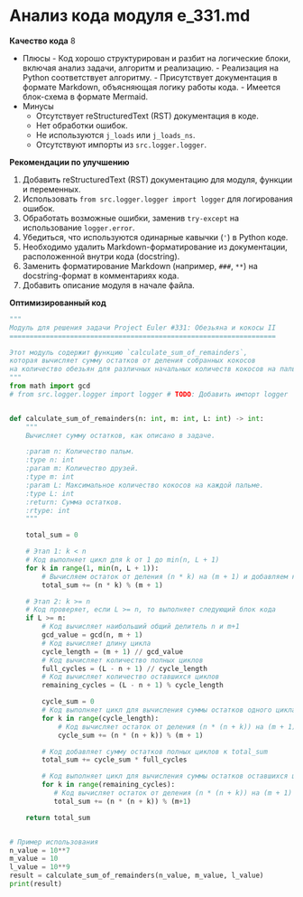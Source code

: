 # Анализ кода модуля e_331.md

**Качество кода**
8
-  Плюсы
        - Код хорошо структурирован и разбит на логические блоки, включая анализ задачи, алгоритм и реализацию.
        - Реализация на Python соответствует алгоритму.
        - Присутствует документация в формате Markdown, объясняющая логику работы кода.
        - Имеется блок-схема в формате Mermaid.
-  Минусы
    - Отсутствует reStructuredText (RST) документация в коде.
    - Нет обработки ошибок.
    - Не используются `j_loads` или `j_loads_ns`.
    - Отсутствуют импорты из `src.logger.logger`.

**Рекомендации по улучшению**
1.  Добавить reStructuredText (RST) документацию для модуля, функции и переменных.
2.  Использовать `from src.logger.logger import logger` для логирования ошибок.
3.  Обработать возможные ошибки, заменив `try-except` на использование `logger.error`.
4.  Убедиться, что используются одинарные кавычки (`'`) в Python коде.
5.  Необходимо удалить Markdown-форматирование из документации, расположенной внутри кода (docstring).
6.  Заменить форматирование Markdown (например, `###`, `**`) на docstring-формат в комментариях кода.
7. Добавить описание модуля в начале файла.

**Оптимизированный код**
```python
"""
Модуль для решения задачи Project Euler #331: Обезьяна и кокосы II
==================================================================

Этот модуль содержит функцию `calculate_sum_of_remainders`,
которая вычисляет сумму остатков от деления собранных кокосов
на количество обезьян для различных начальных количеств кокосов на пальме.
"""
from math import gcd
# from src.logger.logger import logger # TODO: Добавить импорт logger


def calculate_sum_of_remainders(n: int, m: int, L: int) -> int:
    """
    Вычисляет сумму остатков, как описано в задаче.

    :param n: Количество пальм.
    :type n: int
    :param m: Количество друзей.
    :type m: int
    :param L: Максимальное количество кокосов на каждой пальме.
    :type L: int
    :return: Сумма остатков.
    :rtype: int
    """

    total_sum = 0

    # Этап 1: k < n
    # Код выполняет цикл для k от 1 до min(n, L + 1)
    for k in range(1, min(n, L + 1)):
        # Вычисляем остаток от деления (n * k) на (m + 1) и добавляем к total_sum
        total_sum += (n * k) % (m + 1)

    # Этап 2: k >= n
    # Код проверяет, если L >= n, то выполняет следующий блок кода
    if L >= n:
        # Код вычисляет наибольший общий делитель n и m+1
        gcd_value = gcd(n, m + 1)
        # Код вычисляет длину цикла
        cycle_length = (m + 1) // gcd_value
        # Код вычисляет количество полных циклов
        full_cycles = (L - n + 1) // cycle_length
        # Код вычисляет количество оставшихся циклов
        remaining_cycles = (L - n + 1) % cycle_length

        cycle_sum = 0
        # Код выполняет цикл для вычисления суммы остатков одного цикла
        for k in range(cycle_length):
            # Код вычисляет остаток от деления (n * (n + k)) на (m + 1) и добавляет к cycle_sum
            cycle_sum += (n * (n + k)) % (m + 1)

        # Код добавляет сумму остатков полных циклов к total_sum
        total_sum += cycle_sum * full_cycles

        # Код выполняет цикл для вычисления суммы остатков оставшихся циклов
        for k in range(remaining_cycles):
           # Код вычисляет остаток от деления (n * (n + k)) на (m + 1) и добавляет к total_sum
           total_sum += (n * (n + k)) % (m+1)

    return total_sum


# Пример использования
n_value = 10**7
m_value = 10
l_value = 10**9
result = calculate_sum_of_remainders(n_value, m_value, l_value)
print(result)
```
